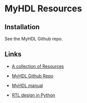 # MyHDL Resources

## Installation

See the MyHDL Github repo.

## Links

* [A collection of Resources](https://github.com/xesscorp/myhdl-resources)

* [MyHDL Github Repo](https://github.com/myhdl/myhdl)

* [MyHDL manual](http://docs.myhdl.org/en/stable/manual/index.html)

* [RTL design in Python](http://www.es.ele.tue.nl/~jhuisken/mmips/mMips_in_Myhdl.pdf)

